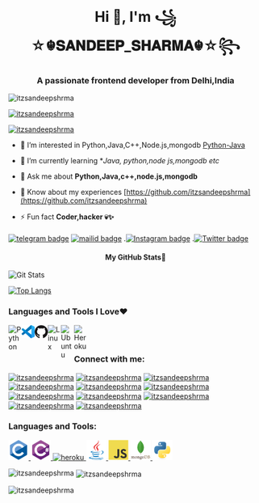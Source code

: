 <h1 align="center">Hi 👋, I'm ꧁☆☬𝐒𝐀𝐍𝐃𝐄𝐄𝐏_𝐒𝐇𝐀𝐑𝐌𝐀☬☆꧂</h1>
<h3 align="center">A passionate frontend developer from Delhi,India</h3>

<p align="left"> <img src="https://komarev.com/ghpvc/?username=itzsandeepshrma&label=Profile%20views&color=0e75b6&style=flat" alt="itzsandeepshrma" /> </p>

<p align="left"> <a href="https://github.com/ryo-ma/github-profile-trophy"><img src="https://github-profile-trophy.vercel.app/?username=itzsandeepshrma" alt="itzsandeepshrma" /></a> </p>

<p align="left"> <a href="https://twitter.com/itzsandeepshrma" target="blank"><img src="https://img.shields.io/twitter/follow/itzsandeepshrma?logo=twitter&style=for-the-badge" alt="itzsandeepshrma" /></a> </p>

- 👀 I’m interested in Python,Java,C++,Node.js,mongodb [Python-Java](https://github.com/itzsandeepshrma/Python-Java)

- 🌱 I’m currently learning **Java, python,node js,mongodb etc*

- 💬 Ask me about **Python,Java,c++,node.js,mongodb**

- 📄 Know about my experiences [https://github.com/itzsandeepshrma](https://github.com/itzsandeepshrma)

- ⚡ Fun fact **Coder,hacker 💀✨**

#### 

[![telegram badge](https://img.shields.io/badge/@itzsandeepshrma-30302f?style=for-the-badge&logo=telegram)](https://t.me/itzsandeepshrma)
[![mailid badge](https://img.shields.io/badge/itzsandeepshrma-30302f?style=for-the-badge&logo=gmail)](mailto:uniquesandeepsharma@gmail.com)
.[![Instagram badge](https://img.shields.io/badge/itzsandeepshrma-30302F?style=for-the-badge&logo=instagram)](https://instagram.com/itzsandeepshrma)
.[![Twitter badge](https://img.shields.io/badge/itzsandeepshrma-30302F?style=for-the-badge&logo=twitter)](https://x.com/itzsandeepshrma)

<h4 align="center"><b>My GitHub Stats💛</b></h4

![Git Stats](https://github-readme-stats.vercel.app/api?username=itzsandeepshrma&include_all_commits=true&count_private=true&theme=highcontrast)

[![Top Langs](https://github-readme-stats.vercel.app/api/top-langs/?username=legendxop&layout=compact&theme=radical)](https://github.com/itzsandeepshrma)

### Languages and Tools I Love❤️
[<img align="left" alt="Python" width="26px" src="https://upload.wikimedia.org/wikipedia/commons/thumb/c/c3/Python-logo-notext.svg/600px-Python-logo-notext.svg.png" />](https://python.org/)
[<img align="left" alt="Visual Studio Code" width="26px" src="https://raw.githubusercontent.com/github/explore/80688e429a7d4ef2fca1e82350fe8e3517d3494d/topics/visual-studio-code/visual-studio-code.png" />](https://code.visualstudio.com/)
[<img align="left" alt="GitHub" width="26px" src="https://raw.githubusercontent.com/github/explore/78df643247d429f6cc873026c0622819ad797942/topics/github/github.png" />](https://git-scm.com/)
[<img align="left" alt="Linux" width="26px" src="https://www.freepnglogos.com/uploads/linux-png/difference-between-linux-and-window-operating-system-3.png" />](https://www.linux.org/)
[<img align="left" alt="Ubuntu" width="26px" src="https://assets.ubuntu.com/v1/29985a98-ubuntu-logo32.png" />](https://www.ubuntu.com)
[<img align="left" alt="Heroku" width="26px" src="https://www.nicepng.com/png/full/223-2233246_heroku-logo-salesforce-heroku.png" />](https://heroku.com/)

<br />
<br />

<h3 align="left">Connect with me:</h3>
<p align="left">
<a href="https://codepen.io/itzsandeepshrma" target="blank"><img align="center" src="https://raw.githubusercontent.com/rahuldkjain/github-profile-readme-generator/master/src/images/icons/Social/codepen.svg" alt="itzsandeepshrma" height="30" width="40" /></a>
<a href="https://dev.to/itzsandeepshrma" target="blank"><img align="center" src="https://raw.githubusercontent.com/rahuldkjain/github-profile-readme-generator/master/src/images/icons/Social/devto.svg" alt="itzsandeepshrma" height="30" width="40" /></a>
<a href="https://twitter.com/itzsandeepshrma" target="blank"><img align="center" src="https://raw.githubusercontent.com/rahuldkjain/github-profile-readme-generator/master/src/images/icons/Social/twitter.svg" alt="itzsandeepshrma" height="30" width="40" /></a>
<a href="https://linkedin.com/in/itzsandeepshrma" target="blank"><img align="center" src="https://raw.githubusercontent.com/rahuldkjain/github-profile-readme-generator/master/src/images/icons/Social/linked-in-alt.svg" alt="itzsandeepshrma" height="30" width="40" /></a>
<a href="https://stackoverflow.com/users/itzsandeepshrma" target="blank"><img align="center" src="https://raw.githubusercontent.com/rahuldkjain/github-profile-readme-generator/master/src/images/icons/Social/stack-overflow.svg" alt="itzsandeepshrma" height="30" width="40" /></a>
<a href="https://codesandbox.com/itzsandeepshrma" target="blank"><img align="center" src="https://raw.githubusercontent.com/rahuldkjain/github-profile-readme-generator/master/src/images/icons/Social/codesandbox.svg" alt="itzsandeepshrma" height="30" width="40" /></a>
<a href="https://kaggle.com/itzsandeepshrma" target="blank"><img align="center" src="https://raw.githubusercontent.com/rahuldkjain/github-profile-readme-generator/master/src/images/icons/Social/kaggle.svg" alt="itzsandeepshrma" height="30" width="40" /></a>
<a href="https://fb.com/itzsandeepshrma" target="blank"><img align="center" src="https://raw.githubusercontent.com/rahuldkjain/github-profile-readme-generator/master/src/images/icons/Social/facebook.svg" alt="itzsandeepshrma" height="30" width="40" /></a>
<a href="https://instagram.com/itzsandeepshrma" target="blank"><img align="center" src="https://raw.githubusercontent.com/rahuldkjain/github-profile-readme-generator/master/src/images/icons/Social/instagram.svg" alt="itzsandeepshrma" height="30" width="40" /></a>
<a href="https://www.youtube.com/c/itzsandeepshrma" target="blank"><img align="center" src="https://raw.githubusercontent.com/rahuldkjain/github-profile-readme-generator/master/src/images/icons/Social/youtube.svg" alt="itzsandeepshrma" height="30" width="40" /></a>
<a href="https://www.hackerearth.com/itzsandeepshrma" target="blank"><img align="center" src="https://raw.githubusercontent.com/rahuldkjain/github-profile-readme-generator/master/src/images/icons/Social/hackerearth.svg" alt="itzsandeepshrma" height="30" width="40" /></a>
</p>

<h3 align="left">Languages and Tools:</h3>
<p align="left"> <a href="https://www.cprogramming.com/" target="_blank" rel="noreferrer"> <img src="https://raw.githubusercontent.com/devicons/devicon/master/icons/c/c-original.svg" alt="c" width="40" height="40"/> </a> <a href="https://www.w3schools.com/cs/" target="_blank" rel="noreferrer"> <img src="https://raw.githubusercontent.com/devicons/devicon/master/icons/csharp/csharp-original.svg" alt="csharp" width="40" height="40"/> </a> <a href="https://heroku.com" target="_blank" rel="noreferrer"> <img src="https://www.vectorlogo.zone/logos/heroku/heroku-icon.svg" alt="heroku" width="40" height="40"/> </a> <a href="https://www.java.com" target="_blank" rel="noreferrer"> <img src="https://raw.githubusercontent.com/devicons/devicon/master/icons/java/java-original.svg" alt="java" width="40" height="40"/> </a> <a href="https://developer.mozilla.org/en-US/docs/Web/JavaScript" target="_blank" rel="noreferrer"> <img src="https://raw.githubusercontent.com/devicons/devicon/master/icons/javascript/javascript-original.svg" alt="javascript" width="40" height="40"/> </a> <a href="https://www.mongodb.com/" target="_blank" rel="noreferrer"> <img src="https://raw.githubusercontent.com/devicons/devicon/master/icons/mongodb/mongodb-original-wordmark.svg" alt="mongodb" width="40" height="40"/> </a> <a href="https://www.python.org" target="_blank" rel="noreferrer"> <img src="https://raw.githubusercontent.com/devicons/devicon/master/icons/python/python-original.svg" alt="python" width="40" height="40"/> </a> </p>

<p><img align="left" src="https://github-readme-stats.vercel.app/api/top-langs?username=itzsandeepshrma&show_icons=true&locale=en&layout=compact" alt="itzsandeepshrma" /></p>

<p>&nbsp;<img align="center" src="https://github-readme-stats.vercel.app/api?username=itzsandeepshrma&show_icons=true&locale=en" alt="itzsandeepshrma" /></p>

<p><img align="center" src="https://github-readme-streak-stats.herokuapp.com/?user=itzsandeepshrma&" alt="itzsandeepshrma" /></p>

